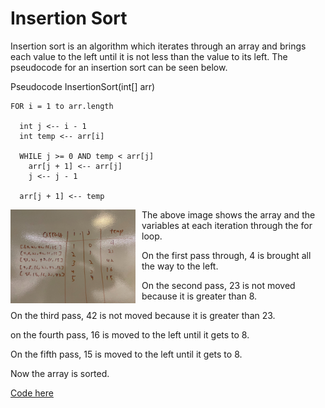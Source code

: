 <h1>Insertion Sort</h1>

Insertion sort is an algorithm which iterates through an array and brings each value to the left until it is not
less than the value to its left. The pseudocode for an insertion sort can be seen below.

Pseudocode
  InsertionSort(int[] arr)
  
    FOR i = 1 to arr.length
    
      int j <-- i - 1
      int temp <-- arr[i]
      
      WHILE j >= 0 AND temp < arr[j]
        arr[j + 1] <-- arr[j]
        j <-- j - 1
        
      arr[j + 1] <-- temp

<img src="../assets/insertionsort.jpg"
     alt="White Board Picture"
     style="float: left; margin-right: 10px; width: 200px;" />

The above image shows the array and the variables at each iteration through the for loop.

On the first pass through, 4 is brought all the way to the left.

On the second pass, 23 is not moved because it is greater than 8.

On the third pass, 42 is not moved because it is greater than 23.

on the fourth pass, 16 is moved to the left until it gets to 8.

On the fifth pass, 15 is moved to the left until it gets to 8.

Now the array is sorted.

<a href="../src/main/java/codechallenges/sort">Code here</a>
